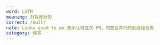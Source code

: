 ```yaml
---
word: LGTM
meaning: 对我是好的
correct: /null/
note: Looks good to me 表示认可这次 PR，同意合并代码到远程仓库
category: 缩写
---
```

